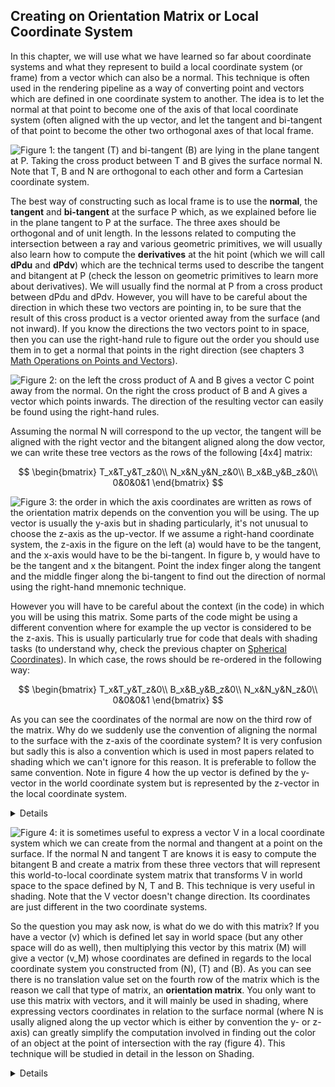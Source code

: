 ## Creating on Orientation Matrix or Local Coordinate System

In this chapter, we will use what we have learned so far about coordinate systems and what they represent to build a local coordinate system (or frame) from a vector which can also be a normal. This technique is often used in the rendering pipeline as a way of converting point and vectors which are defined in one coordinate system to another. The idea is to let the normal at that point to become one of the axis of that local coordinate system (often aligned with the up vector, and let the tangent and bi-tangent of that point to become the other two orthogonal axes of that local frame.

![Figure 1: the tangent (T) and bi-tangent (B) are lying in the plane tangent at P. Taking the cross product between T and B gives the surface normal N. Note that T, B and N are orthogonal to each other and form a Cartesian coordinate system.](/images/geometry/normal.png?)

The best way of constructing such as local frame is to use the **normal**, the **tangent** and **bi-tangent** at the surface P which, as we explained before lie in the plane tangent to P at the surface. The three axes should be orthogonal and of unit length. In the lessons related to computing the intersection between a ray and various geometric primitives, we will usually also learn how to compute the **derivatives** at the hit point (which we will call **dPdu** and **dPdv**) which are the technical terms used to describe the tangent and bitangent at P (check the lesson on geometric primitives to learn more about derivatives). We will usually find the normal at P from a cross product between dPdu and dPdv. However, you will have to be careful about the direction in which these two vectors are pointing in, to be sure that the result of this cross product is a vector oriented away from the surface (and not inward). If you know the directions the two vectors point to in space, then you can use the right-hand rule to figure out the order you should use them in to get a normal that points in the right direction (see chapters 3 [Math Operations on Points and Vectors](/lessons/mathematics-physics-for-computer-graphics/geometry/math-operations-on-points-and-vectors)).

![Figure 2: on the left the cross product of A and B gives a vector C point away from the normal. On the right the cross product of B and A gives a vector which points inwards. The direction of the resulting vector can easily be found using the right-hand rules.](/images/geometry/crossnormal.png?)

Assuming the normal N will correspond to the up vector, the tangent will be aligned with the right vector and the bitangent aligned along the dow vector, we can write these tree vectors as the rows of the following [4x4] matrix:

$$
\begin{bmatrix}
T_x&T_y&T_z&0\\
N_x&N_y&N_z&0\\
B_x&B_y&B_z&0\\
0&0&0&1
\end{bmatrix}
$$

![Figure 3: the order in which the axis coordinates are written as rows of the orientation matrix depends on the convention you will be using. The up vector is usually the y-axis but in shading particularly, it's not unusual to choose the z-axis as the up-vector. If we assume a right-hand coordinate system, the z-axis in the figure on the left (a) would have to be the tangent, and the x-axis would have to be the bi-tangent. In figure b, y would have to be the tangent and x the bitangent. Point the index finger along the tangent and the middle finger along the bi-tangent to find out the direction of normal using the right-hand mnemonic technique.](/images/geometry/normal2.png?)

However you will have to be careful about the context (in the code) in which you will be using this matrix. Some parts of the code might be using a different convention where for example the up vector is considered to be the z-axis. This is usually particularly true for code that deals with shading tasks (to understand why, check the previous chapter on [Spherical Coordinates](/lessons/mathematics-physics-for-computer-graphics/geometry/spherical-coordinates-and-trigonometric-functions)). In which case, the rows should be re-ordered in the following way:

$$
\begin{bmatrix}
T_x&T_y&T_z&0\\
B_x&B_y&B_z&0\\
N_x&N_y&N_z&0\\
0&0&0&1
\end{bmatrix}
$$

As you can see the coordinates of the normal are now on the third row of the matrix. Why do we suddenly use the convention of aligning the normal to the surface with the z-axis of the coordinate system? It is very confusion but sadly this is also a convention which is used in most papers related to shading which we can't ignore for this reason. It is preferable to follow the same convention. Note in figure 4 how the up vector is defined by the y-vector in the world coordinate system but is represented by the z-vector in the local coordinate system.

<details>
Remember that if you use a column-major order convention (Scratchapixel uses a row-major order convention), the vectors will have to written as columns and not rows. For instance if the z-vector is considered to be the up vector, in the first column you will write the coordinates of T, in the second the coordinates of B and in the third the coordinates of N.
</details>

![Figure 4: it is sometimes useful to express a vector V in a local coordinate system which we can create from the normal and thangent at a point on the surface. If the normal N and tangent T are knows it is easy to compute the bitangent B and create a matrix from these three vectors that will represent this world-to-local coordinate system matrix that transforms V in world space to the space defined by N, T and B. This technique is very useful in shading. Note that the V vector doesn't change direction. Its coordinates are just different in the two coordinate systems.](/images/geometry/localcoord.png?)

So the question you may ask now, is what do we do with this matrix? If you have a vector \(v\) which is defined let say in world space (but any other space will do as well), then multiplying this vector by this matrix \(M\) will give a vector \(v_M\) whose coordinates are defined in regards to the local coordinate system you constructed from \(N\), \(T\) and \(B\). As you can see there is no translation value set on the fourth row of the matrix which is the reason we call that type of matrix, an **orientation matrix**. You only want to use this matrix with vectors, and it will mainly be used in shading, where expressing vectors coordinates in relation to the surface normal (where N is usally aligned along the up vector which is either by convention the y- or z-axis) can greatly simplify the computation involved in finding out the color of an object at the point of intersection with the ray (figure 4). This technique will be studied in detail in the lesson on Shading.

<details>
**Affine Space**: some renderers (such as [Embree from Intel](http://software.intel.com/en-us/articles/embree-photo-realistic-ray-tracing-kernels)) prefer to represent matrices or transformation as [affine space](http://en.wikipedia.org/wiki/Affine_space) in which a Cartesian coordinate system is defined as a location in space (the origin of the coordinate system say O for instance) and three axes (Vx, Vy, Vz). 
</details>